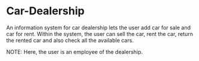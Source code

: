 # Car-Dealership
An information system for car dealership lets the user add car for sale and car for rent. Within the system, the user can sell the car, rent the car, return the rented car and also check all the available cars.

NOTE: Here, the user is an employee of the dealership.
